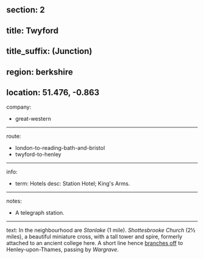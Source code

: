 section: 2
----
title: Twyford
----
title_suffix: (Junction)
----
region: berkshire
----
location: 51.476, -0.863
----
company:
- great-western
----
route:
- london-to-reading-bath-and-bristol
- twyford-to-henley
----
info:
- term: Hotels
  desc: Station Hotel; King's Arms.
----
notes:
- A telegraph station.
----
text: In the neighbourhood are *Stanlake* (1 mile). *Shottesbrooke Church* (2½ miles), a beautiful miniature cross, with a tall tower and spire, formerly attached to an ancient college here. A short line hence [branches off](/routes/twyford-to-henley) to Henley-upon-Thames, passing by *Wargrave*.
